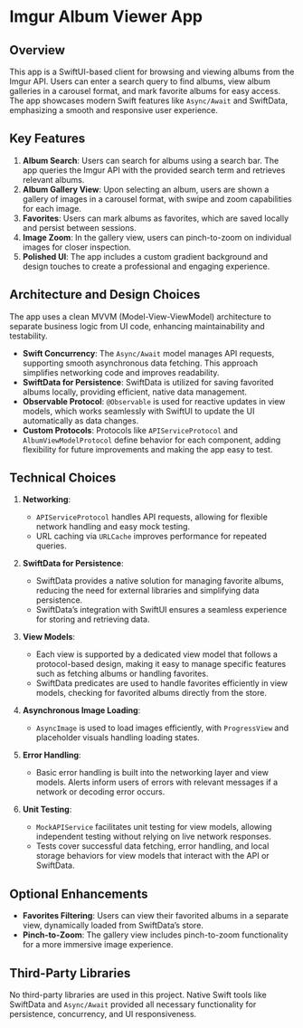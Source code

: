 # Imgur Album Viewer App

## Overview

This app is a SwiftUI-based client for browsing and viewing albums from the Imgur API. Users can enter a search query to find albums, view album galleries in a carousel format, and mark favorite albums for easy access. The app showcases modern Swift features like `Async/Await` and SwiftData, emphasizing a smooth and responsive user experience.

## Key Features

1. **Album Search**: Users can search for albums using a search bar. The app queries the Imgur API with the provided search term and retrieves relevant albums.
2. **Album Gallery View**: Upon selecting an album, users are shown a gallery of images in a carousel format, with swipe and zoom capabilities for each image.
3. **Favorites**: Users can mark albums as favorites, which are saved locally and persist between sessions.
4. **Image Zoom**: In the gallery view, users can pinch-to-zoom on individual images for closer inspection.
5. **Polished UI**: The app includes a custom gradient background and design touches to create a professional and engaging experience.

## Architecture and Design Choices

The app uses a clean MVVM (Model-View-ViewModel) architecture to separate business logic from UI code, enhancing maintainability and testability.

- **Swift Concurrency**: The `Async/Await` model manages API requests, supporting smooth asynchronous data fetching. This approach simplifies networking code and improves readability.
- **SwiftData for Persistence**: SwiftData is utilized for saving favorited albums locally, providing efficient, native data management.
- **Observable Protocol**: `@Observable` is used for reactive updates in view models, which works seamlessly with SwiftUI to update the UI automatically as data changes.
- **Custom Protocols**: Protocols like `APIServiceProtocol` and `AlbumViewModelProtocol` define behavior for each component, adding flexibility for future improvements and making the app easy to test.

## Technical Choices

1. **Networking**: 
    - `APIServiceProtocol` handles API requests, allowing for flexible network handling and easy mock testing.
    - URL caching via `URLCache` improves performance for repeated queries.

2. **SwiftData for Persistence**:
    - SwiftData provides a native solution for managing favorite albums, reducing the need for external libraries and simplifying data persistence.
    - SwiftData’s integration with SwiftUI ensures a seamless experience for storing and retrieving data.

3. **View Models**:
    - Each view is supported by a dedicated view model that follows a protocol-based design, making it easy to manage specific features such as fetching albums or handling favorites.
    - SwiftData predicates are used to handle favorites efficiently in view models, checking for favorited albums directly from the store.

4. **Asynchronous Image Loading**:
    - `AsyncImage` is used to load images efficiently, with `ProgressView` and placeholder visuals handling loading states.

5. **Error Handling**:
    - Basic error handling is built into the networking layer and view models. Alerts inform users of errors with relevant messages if a network or decoding error occurs.

6. **Unit Testing**:
    - `MockAPIService` facilitates unit testing for view models, allowing independent testing without relying on live network responses.
    - Tests cover successful data fetching, error handling, and local storage behaviors for view models that interact with the API or SwiftData.

## Optional Enhancements

- **Favorites Filtering**: Users can view their favorited albums in a separate view, dynamically loaded from SwiftData’s store.
- **Pinch-to-Zoom**: The gallery view includes pinch-to-zoom functionality for a more immersive image experience.

## Third-Party Libraries

No third-party libraries are used in this project. Native Swift tools like SwiftData and `Async/Await` provided all necessary functionality for persistence, concurrency, and UI responsiveness.


